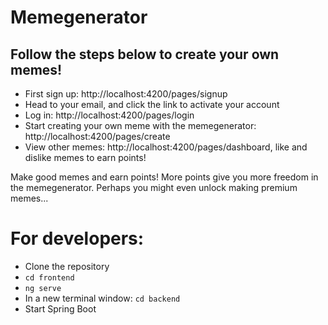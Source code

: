 # Memegenerator

## Follow the steps below to create your own memes!
- First sign up: http://localhost:4200/pages/signup
- Head to your email, and click the link to activate your account
- Log in: http://localhost:4200/pages/login
- Start creating your own meme with the memegenerator: http://localhost:4200/pages/create
- View other memes: http://localhost:4200/pages/dashboard, like and dislike memes to earn points!

Make good memes and earn points! More points give you more freedom in the memegenerator. Perhaps you might even unlock making premium memes...

# For developers:
- Clone the repository
- `cd frontend`
- `ng serve`
- In a new terminal window: `cd backend`
- Start Spring Boot
